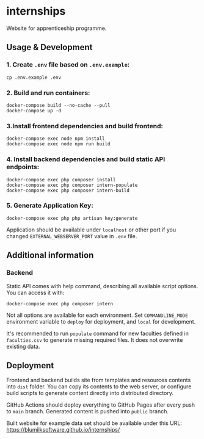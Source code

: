 # internships

Website for apprenticeship programme.

## Usage & Development

### 1. Create `.env` file based on `.env.example`:

```shell script
cp .env.example .env
```

### 2. Build and run containers:

```shell script
docker-compose build --no-cache --pull
docker-compose up -d
```

### 3.Install frontend dependencies and build frontend:

```shell script
docker-compose exec node npm install
docker-compose exec node npm run build
```

### 4. Install backend dependencies and build static API endpoints:

```shell script
docker-compose exec php composer install
docker-compose exec php composer intern-populate
docker-compose exec php composer intern-build
```

### 5. Generate Application Key:

```shell script
docker-compose exec php php artisan key:generate
```

Application should be available under `localhost` or other port if you changed `EXTERNAL_WEBSERVER_PORT` value in `.env` file.

## Additional information

### Backend

Static API comes with help command, describing all available script options.
You can access it with:

```shell script
docker-compose exec php composer intern
```

Not all options are available for each environment. Set `COMMANDLINE_MODE` environment variable to `deploy` for deployment, and `local` for development.

It's recommended to run `populate` command for new faculties defined in `faculties.csv` to generate missing required files. It does not overwrite existing data.

## Deployment

Frontend and backend builds site from templates and resources contents into `dist` folder. You can copy its contents to the web server, or configure build scripts to generate content directly into distributed directory.

GitHub Actions should deploy everything to GitHub Pages after every push to `main` branch. Generated content is pushed into `public` branch.

Built website for example data set should be available under this URL: https://blumilksoftware.github.io/internships/
